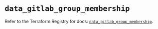 # `data_gitlab_group_membership`

Refer to the Terraform Registry for docs: [`data_gitlab_group_membership`](https://registry.terraform.io/providers/gitlabhq/gitlab/17.3.0/docs/data-sources/group_membership).
